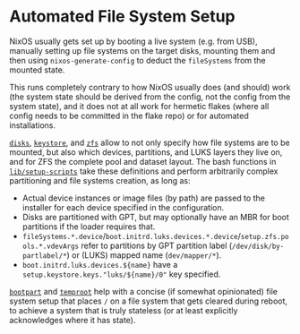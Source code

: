 
# Automated File System Setup

NixOS usually gets set up by booting a live system (e.g. from USB), manually setting up file systems on the target disks, mounting them and then using `nixos-generate-config` to deduct the `fileSystems` from the mounted state.

This runs completely contrary to how NixOS usually does (and should) work (the system state should be derived from the config, not the config from the system state), and it does not at all work for hermetic flakes (where all config needs to be committed in the flake repo) or for automated installations.

[`disks`](./disks.nix.md), [`keystore`](./keystore.nix.md), and [`zfs`](./zfs.nix.md) allow to not only specify how file systems are to be mounted, but also which devices, partitions, and LUKS layers they live on, and for ZFS the complete pool and dataset layout.
The bash functions in [`lib/setup-scripts`](../../lib/setup-scripts/README.md) take these definitions and perform arbitrarily complex partitioning and file systems creation, as long as:
* Actual device instances or image files (by path) are passed to the installer for each device specified in the configuration.
* Disks are partitioned with GPT, but may optionally have an MBR for boot partitions if the loader requires that.
* `fileSystems.*.device`/`boot.initrd.luks.devices.*.device`/`setup.zfs.pools.*.vdevArgs` refer to partitions by GPT partition label (`/dev/disk/by-partlabel/*`) or (LUKS) mapped name (`dev/mapper/*`).
* `boot.initrd.luks.devices.${name}` have a `setup.keystore.keys."luks/${name}/0"` key specified.

[`bootpart`](./bootpart.nix.md) and [`temproot`](./temproot.nix.md) help with a concise (if somewhat opinionated) file system setup that places `/` on a file system that gets cleared during reboot, to achieve a system that is truly stateless (or at least explicitly acknowledges where it has state).
